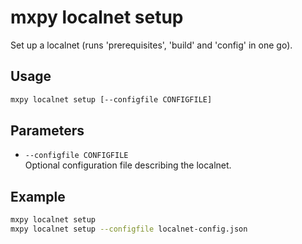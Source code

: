 # mxpy localnet setup

Set up a localnet (runs 'prerequisites', 'build' and 'config' in one go).

## Usage

```bash
mxpy localnet setup [--configfile CONFIGFILE]
```

## Parameters

- `--configfile CONFIGFILE`  
  Optional configuration file describing the localnet.

## Example

```bash
mxpy localnet setup
mxpy localnet setup --configfile localnet-config.json
